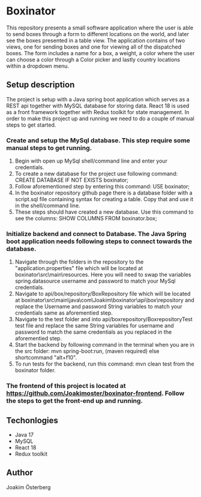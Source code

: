 # Boxinator
This repository presents a small software application where the user is able to send boxes through a form to different locations on the world, and later see the boxes presented in a table view. The application contains of two views, one for sending boxes and one for viewing all of the dispatched boxes. The form includes a name for a box, a weight, a color where the user can choose a color through a Color picker and lastly country locations within a dropdown menu. 

## Setup description
The project is setup with a Java spring boot application which serves as a REST api together with MySQL database for storing data. React 18 is used as a front framework together with Redux toolkit for state management. In order to make this project up and running we need to do a couple of manual steps to get started.
  
  ### Create and setup the MySql database. This step require some manual steps to get running. 
  
  1. Begin with open up MySql shell/command line and enter your credentials.
  2. To create a new database for the project use following command: CREATE DATABASE IF NOT EXISTS boxinator;
  3. Follow aforementioned step by entering this command: USE boxinator;
  4. In the boxinator repository github page there is a database folder with a script.sql file containing syntax for creating a table. Copy that and use it in the shell/command line.
  5. These steps should have created a new database. Use this command to see the columns: SHOW COLUMNS FROM boxinator.box;

  ### Initialize backend and connect to Database. The Java Spring boot application needs following steps to connect towards the database.
  
  1. Navigate through the folders in the repository to the "application.properties" file which will be located at boxinator\src\main\resources. Here you will need to swap the variables spring.datasource username and password to match your MySql credentials.
  2. Navigate to api/box/repository/BoxRepository file which will be located at boxinator\src\main\java\com\Joakim\boxinator\api\box\repository and replace the Username and password String variables to match your credentials same as aforementied step. 
  3. Navigate to the test folder and into api/boxrepository/BoxrepositoryTest test file and replace the same String variables for username and password to match the same credentials as you replaced in the aforementied step.
  4. Start the backend by following command in the terminal when you are in the src folder: mvn spring-boot:run, (maven required) else shortcommand "alt+f10". 
  5. To run tests for the backend, run this command: mvn clean test from the boxinator folder.

  ### The frontend of this project is located at https://github.com/Joakimoster/boxinator-frontend. Follow the steps to get the front-end up and running.


## Techonlogies
* Java 17 
* MySQL
* React 18 
* Redux toolkit

## Author
Joakim Österberg
